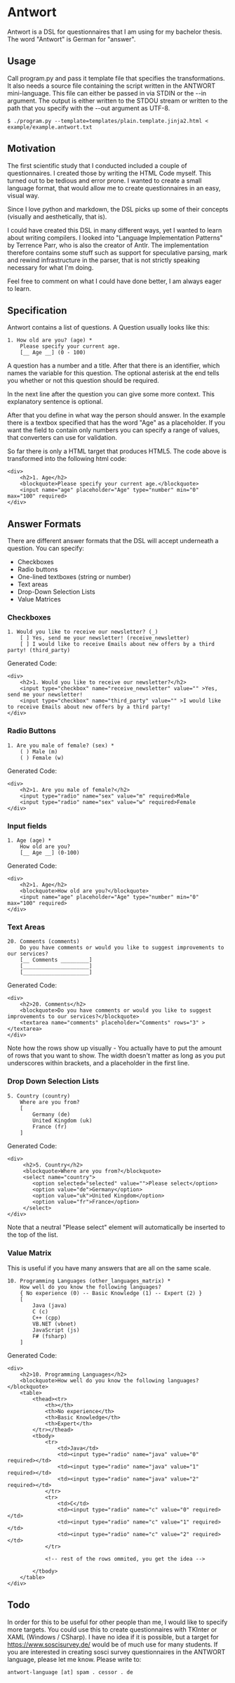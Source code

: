 Antwort
=======
Antwort is a DSL for questionnaires that I am using for my bachelor thesis.
The word "Antwort" is German for "answer". 

Usage
-----
Call program.py and pass it template file that specifies the transformations.
It also needs a source file containing the script written in the ANTWORT mini-language. This file can either be passed in via STDIN or the --in argument. 
The output is either written to the STDOU stream or written to the path that you specify with the --out argument as UTF-8.

    $ ./program.py --template=templates/plain.template.jinja2.html < example/example.antwort.txt
    
Motivation
----------
The first scientific study that I conducted included a couple of questionnaires. I created those by writing the HTML Code myself. This turned out to be tedious and error prone. I wanted to create a small language format, that would allow me to create questionnaires in an easy, visual way. 

Since I love python and markdown, the DSL picks up some of their concepts (visually and aesthetically, that is). 

I could have created this DSL in many different ways, yet I wanted to learn about writing compilers. I looked into "Language Implementation Patterns" by Terrence Parr, who is also the creator of Antlr. The implementation therefore contains some stuff such as support for speculative parsing, mark and rewind infrastructure in the parser, that is not strictly speaking necessary for what I'm doing. 

Feel free to comment on what I could have done better, I am always eager to learn. 

Specification
-------------
Antwort contains a list of questions. A Question usually looks like this:

    1. How old are you? (age) *
        Please specify your current age.
        [__ Age __] (0 - 100)

A question has a number and a title. After that there is an identifier, which names the variable for this question. The optional asterisk at the end tells you whether or not this question should be required.

In the next line after the question you can give some more context. This explanatory sentence is optional.

After that you define in what way the person should answer. In the example there is a textbox specified that has the word "Age" as a placeholder. If you want the field to contain only numbers you can specify a range of values, that converters can use for validation.

So far there is only a HTML target that produces HTML5. The code above is transformed into the following html code: 

    <div>
        <h2>1. Age</h2>
        <blockquote>Please specify your current age.</blockquote>
        <input name="age" placeholder="Age" type="number" min="0" max="100" required>
    </div>

Answer Formats
--------------
There are different answer formats that the DSL will accept underneath a question. 
You can specify:
 - Checkboxes
 - Radio buttons
 - One-lined textboxes (string or number)
 - Text areas
 - Drop-Down Selection Lists
 - Value Matrices

### Checkboxes

    1. Would you like to receive our newsletter? (_)
        [ ] Yes, send me your newsletter! (receive_newsletter)
        [ ] I would like to receive Emails about new offers by a third party! (third_party)

Generated Code:

    <div>
        <h2>1. Would you like to receive our newsletter?</h2>
        <input type="checkbox" name="receive_newsletter" value="" >Yes, send me your newsletter!
        <input type="checkbox" name="third_party" value="" >I would like to receive Emails about new offers by a third party!
    </div>

### Radio Buttons

    1. Are you male of female? (sex) *
        ( ) Male (m)
        ( ) Female (w)

Generated Code:

    <div>
        <h2>1. Are you male of female?</h2>
        <input type="radio" name="sex" value="m" required>Male
        <input type="radio" name="sex" value="w" required>Female
    </div>
    
### Input fields
    1. Age (age) * 
        How old are you? 
        [__ Age __] (0-100)

Generated Code:

    <div>
        <h2>1. Age</h2>
        <blockquote>How old are you?</blockquote>
        <input name="age" placeholder="Age" type="number" min="0" max="100" required>
    </div>

### Text Areas
    20. Comments (comments)
        Do you have comments or would you like to suggest improvements to our services?
        [__ Comments _________]
        [_____________________]
        [_____________________]

Generated Code:

    <div>
        <h2>20. Comments</h2>
        <blockquote>Do you have comments or would you like to suggest improvements to our services?</blockquote>
        <textarea name="comments" placeholder="Comments" rows="3" ></textarea>
    </div>

Note how the rows show up visually - You actually have to put the amount of rows that you want to show. The width doesn't matter as long as you put underscores within brackets, and a placeholder in the first line. 

### Drop Down Selection Lists
    5. Country (country)
        Where are you from? 
        [
            Germany (de)
            United Kingdom (uk)
            France (fr)
        ]

Generated Code:

    <div>
         <h2>5. Country</h2>
         <blockquote>Where are you from?</blockquote>
         <select name="country">
            <option selected="selected" value="">Please select</option>
            <option value="de">Germany</option>
            <option value="uk">United Kingdom</option>
            <option value="fr">France</option>
         </select>
    </div>

Note that a neutral "Please select" element will automatically be inserted to the top of the list.

### Value Matrix
This is useful if you have many answers that are all on the same scale.

    10. Programming Languages (other_languages_matrix) *
        How well do you know the following languages? 
        { No experience (0) -- Basic Knowledge (1) -- Expert (2) }
        [
            Java (java)
            C (c)
            C++ (cpp)
            VB.NET (vbnet)
            JavaScript (js)
            F# (fsharp)
        ]

Generated Code:

    <div>
        <h2>10. Programming Languages</h2>
        <blockquote>How well do you know the following languages?</blockquote>
        <table>
            <thead><tr>
                <th></th>
                <th>No experience</th>
                <th>Basic Knowledge</th>
                <th>Expert</th>
            </tr></thead>
            <tbody>
                <tr>
                    <td>Java</td>
                    <td><input type="radio" name="java" value="0" required></td>
                    <td><input type="radio" name="java" value="1" required></td>
                    <td><input type="radio" name="java" value="2" required></td>
                </tr>
                <tr>
                    <td>C</td>
                    <td><input type="radio" name="c" value="0" required></td>
                    <td><input type="radio" name="c" value="1" required></td>
                    <td><input type="radio" name="c" value="2" required></td>
                </tr>

                <!-- rest of the rows ommited, you get the idea -->

            </tbody>
        </table>
    </div>

Todo
----
In order for this to be useful for other people than me, I would like to specify more targets. You could use this to create questionnaires with TKInter or XAML (Windows / CSharp). I have no idea if it is possible, but a target for https://www.soscisurvey.de/ would be of much use for many students. If you are interested in creating sosci survey questionnaires in the ANTWORT language, please let me know. Please write to:

    antwort-language [at] spam . cessor . de 